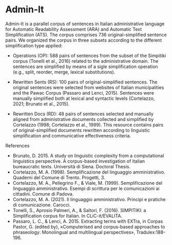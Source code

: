 # Admin-It

Admin-It is a parallel corpus of sentences in Italian administrative language for Automatic Readability Assessment (ARA) and Automatic Text Simplification (ATS). The corpus comprises 736 original-simplified sentence pairs. We organized the corpus in three subsets according to the different simplification type applied: 

* Operations (OP): 588 pairs of sentences from the subset of the Simpitiki corpus (Tonelli et al., 2016) related to the administrative domain. The sentences are simplified by means of a sigle simplification operation (e.g., split, reorder, merge, lexical substitutions).

* Rewritten Sents (RS): 100 pairs of original-simplified sentences. The original sentences were selected from websites of Italian municipalities and the Pawac Corpus (Passaro and Lenci, 2015). Sentences were manually simplified both at lexical and syntactic levels (Cortelazzo, 2021; Brunato et al., 2015).

* Rewritten Docs (RD): 48 pairs of sentences selected and manually aligned from administrative documents collected and simplified by Cortelazzo (1998; Cortelazzo et al., 1999). This resource contains pairs of original-simplified documents rewritten according to linguistic simplification and communicative effectiveness criteria.

References

* Brunato, D. 2015. A study on linguistic complexity from a computational linguistics perspective. A corpus-based investigation of italian bureaucratic texts. Università di Siena. Doctoral Thesis.
* Cortelazzo, M. A. (1998). Semplificazione del linguaggio amministrativo. Quaderni del Comune di Trento. Progetti, 3. 
*	Cortelazzo, M. A., Pellegrino F., & Viale, M. (1999). Semplificazione del linguaggio amministrativo. Esempi di scrittura per le comunicazioni ai cittadini. Comune di Padova.
*	Cortelazzo, M. A. (2021). Il linguaggio amministrativo. Principi e pratiche di comunicazione. Carocci.
*	Tonelli, S., Aprosio Palmeri, A., & Saltori, F. (2016). SIMPITIKI: a Simplification corpus for Italian. In CLiC-it/EVALITA.
*	Passaro, L. C., & Lenci, A. 2015. Extracting terms with EXTra, in Corpas Pastor, G. (edited by), «Computerised and corpus-based approaches to phraseology: Monolingual and multilingual perspectives», Tradulex:188-196.



